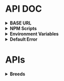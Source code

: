 # API DOC

<details>

<summary><strong>BASE URL</strong></summary>

`http://localhost:${process.env.PORT || 3000}/api`

</details>

<details>

<summary><strong>NPM Scripts</strong></summary>

`npm run start`: start server

`npm run dev`: start server in development mode

`npm run seed`: seed data to the database

`npm run reset`: reset the database with seed data

</details>

<details>

<summary><strong>Environment Variables</strong></summary>

```
# 伺服器端口
PORT =
```

</details>

<details>

<summary><strong>Default Error</strong></summary>

```
{
    "code": "404 Not Found",
    "status": "Client Error",
    "message": "Can't find ${req.originalUrl} on the server."
}
```

</details>

# APIs

<details>

<summary><strong>Breeds</strong></summary>

<details>

<summary style="color: black; background: #f5f5f5;">
<strong>GET /breeds</strong></summary>

**Response (Success) :**

```
{
    "code": "200 OK",
    "status": "Success",
    "message": "Get data successfully.",
    "result": [
        {
            "id": 1,
            "name": "Greater Swiss Mountain Dog",
            "createdAt": "2024-06-11T02:12:30.000Z",
            "updatedAt": "2024-06-11T02:12:30.000Z"
        },
        {...}
    ]
}
```

**Response (Error) :**

```
{

}
```

</details>

</details>
